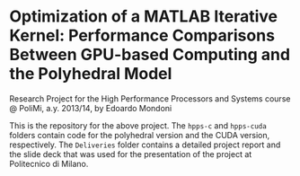 # Optimization of a MATLAB Iterative Kernel: Performance Comparisons Between GPU-based Computing and the Polyhedral Model
Research Project for the High Performance Processors and Systems course @ PoliMi, a.y. 2013/14, by Edoardo Mondoni

This is the repository for the above project. The <code>hpps-c</code> and <code>hpps-cuda</code> folders contain code for the polyhedral version and the CUDA version, respectively. The <code>Deliveries</code> folder contains a detailed project report and the slide deck that was used for the presentation of the project at Politecnico di Milano.
